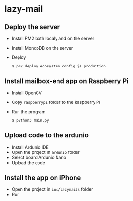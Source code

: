 # lazy-mail

## Deploy the server
* Install PM2 both localy and on the server
* Install MongoDB on the server
* Deploy

  ```
  $ pm2 deploy ecosystem.config.js production
  ```

## Install mailbox-end app on Raspberry Pi
* Install OpenCV
* Copy `raspberrypi` folder to the Raspberry Pi 
* Run the program

  ```
  $ python3 main.py
  ```

## Upload code to the ardunio
* Install Ardunio IDE
* Open the project in `ardunio` folder
* Select board Ardunio Nano
* Upload the code

## Install the app on iPhone
* Open the project in `ios/lazymails` folder
* Run
